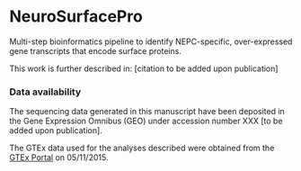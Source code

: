 # NeuroSurfacePro

Multi-step bioinformatics pipeline to identify NEPC-specific, over-expressed gene transcripts that encode surface proteins.

This work is further described in: [citation to be added upon publication]

### Data availability
The sequencing data generated in this manuscript have been deposited in the Gene Expression Omnibus (GEO) under accession number XXX [to be added upon publication].

The GTEx data used for the analyses described were obtained from the [GTEx Portal](https://gtexportal.org/home/) on 05/11/2015.
